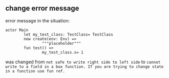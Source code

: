 ## change error message
error message in the situation:
```
actor Main
        let my_test_class: TestClass= TestClass
        new create(env: Env) =>
                """placeholder"""
        fun test() =>
                my_test_class.x= 1
```
was changed from ```not safe to write right side to left side``` to 
```cannot write to a field in a box function. If you are trying to change state in a function use fun ref.```

